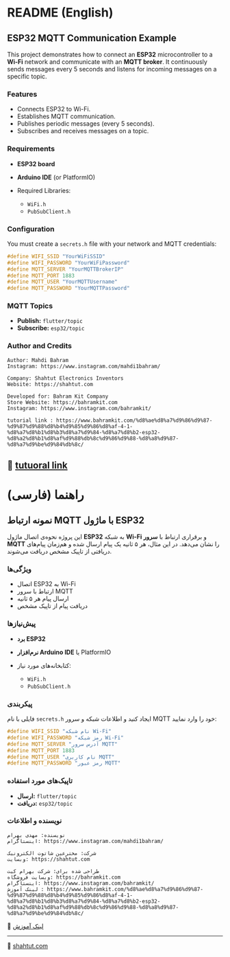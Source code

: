 # README (English)

## ESP32 MQTT Communication Example

This project demonstrates how to connect an **ESP32** microcontroller to a **Wi-Fi** network and communicate with an **MQTT broker**. It continuously sends messages every 5 seconds and listens for incoming messages on a specific topic.

### Features

* Connects ESP32 to Wi-Fi.
* Establishes MQTT communication.
* Publishes periodic messages (every 5 seconds).
* Subscribes and receives messages on a topic.

### Requirements

* **ESP32 board**
* **Arduino IDE** (or PlatformIO)
* Required Libraries:

  * `WiFi.h`
  * `PubSubClient.h`

### Configuration

You must create a `secrets.h` file with your network and MQTT credentials:

```cpp
#define WIFI_SSID "YourWiFiSSID"
#define WIFI_PASSWORD "YourWiFiPassword"
#define MQTT_SERVER "YourMQTTBrokerIP"
#define MQTT_PORT 1883
#define MQTT_USER "YourMQTTUsername"
#define MQTT_PASSWORD "YourMQTTPassword"
```

### MQTT Topics

* **Publish:** `flutter/topic`
* **Subscribe:** `esp32/topic`

### Author and Credits

```
Author: Mahdi Bahram
Instagram: https://www.instagram.com/mahdi1bahram/

Company: Shahtut Electronics Inventors
Website: https://shahtut.com

Developed for: Bahram Kit Company
Store Website: https://bahramkit.com
Instagram: https://www.instagram.com/bahramkit/

tutorial link : https://www.bahramkit.com/%d8%ae%d8%a7%d9%86%d9%87-%d9%87%d9%88%d8%b4%d9%85%d9%86%d8%af-4-1-%d8%a7%d8%b1%d8%b3%d8%a7%d9%84-%d8%a7%d8%b2-esp32-%d8%a2%d8%b1%d8%af%d9%88%db%8c%d9%86%d9%88-%d8%a8%d9%87-%d8%a7%d9%be%d9%84%db%8c/
```
📎 [tutuoral link](https://www.bahramkit.com/%d8%ae%d8%a7%d9%86%d9%87-%d9%87%d9%88%d8%b4%d9%85%d9%86%d8%af-4-1-%d8%a7%d8%b1%d8%b3%d8%a7%d9%84-%d8%a7%d8%b2-esp32-%d8%a2%d8%b1%d8%af%d9%88%db%8c%d9%86%d9%88-%d8%a8%d9%87-%d8%a7%d9%be%d9%84%db%8c/)
---

# راهنما (فارسی)

## نمونه ارتباط MQTT با ماژول ESP32

این پروژه نحوه‌ی اتصال ماژول **ESP32** به شبکه **Wi-Fi** و برقراری ارتباط با **سرور MQTT** را نشان می‌دهد. در این مثال، هر ۵ ثانیه یک پیام ارسال شده و هم‌زمان پیام‌های دریافتی از تاپیک مشخص دریافت می‌شوند.

### ویژگی‌ها

* اتصال ESP32 به Wi-Fi
* ارتباط با سرور MQTT
* ارسال پیام هر ۵ ثانیه
* دریافت پیام از تاپیک مشخص

### پیش‌نیازها

* **برد ESP32**
* **نرم‌افزار Arduino IDE** یا PlatformIO
* کتابخانه‌های مورد نیاز:

  * `WiFi.h`
  * `PubSubClient.h`

### پیکربندی

فایلی با نام `secrets.h` ایجاد کنید و اطلاعات شبکه و سرور MQTT خود را وارد نمایید:

```cpp
#define WIFI_SSID "نام شبکه Wi-Fi"
#define WIFI_PASSWORD "رمز شبکه Wi-Fi"
#define MQTT_SERVER "آدرس سرور MQTT"
#define MQTT_PORT 1883
#define MQTT_USER "نام کاربری MQTT"
#define MQTT_PASSWORD "رمز عبور MQTT"
```

### تاپیک‌های مورد استفاده

* **ارسال:** `flutter/topic`
* **دریافت:** `esp32/topic`

### نویسنده و اطلاعات

```
نویسنده: مهدی بهرام
اینستاگرام: https://www.instagram.com/mahdi1bahram/

شرکت: مخترعین شاتوت الکترونیک
وبسایت: https://shahtut.com

طراحی شده برای: شرکت بهرام کیت
وبسایت فروشگاه: https://bahramkit.com
اینستاگرام: https://www.instagram.com/bahramkit/
لینک آموزش : https://www.bahramkit.com/%d8%ae%d8%a7%d9%86%d9%87-%d9%87%d9%88%d8%b4%d9%85%d9%86%d8%af-4-1-%d8%a7%d8%b1%d8%b3%d8%a7%d9%84-%d8%a7%d8%b2-esp32-%d8%a2%d8%b1%d8%af%d9%88%db%8c%d9%86%d9%88-%d8%a8%d9%87-%d8%a7%d9%be%d9%84%db%8c/
```

📎 [لینک آموزش](https://www.bahramkit.com/%d8%ae%d8%a7%d9%86%d9%87-%d9%87%d9%88%d8%b4%d9%85%d9%86%d8%af-4-1-%d8%a7%d8%b1%d8%b3%d8%a7%d9%84-%d8%a7%d8%b2-esp32-%d8%a2%d8%b1%d8%af%d9%88%db%8c%d9%86%d9%88-%d8%a8%d9%87-%d8%a7%d9%be%d9%84%db%8c/)

---

📎 [shahtut.com](https://shahtut.com)
